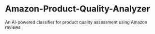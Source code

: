 # Amazon-Product-Quality-Analyzer
An AI-powered classifier for product quality assessment using Amazon reviews
